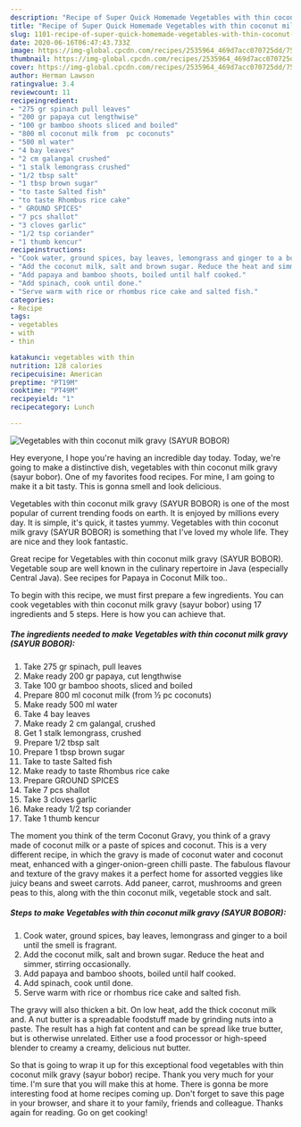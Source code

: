 ```yaml
---
description: "Recipe of Super Quick Homemade Vegetables with thin coconut milk gravy (SAYUR BOBOR)"
title: "Recipe of Super Quick Homemade Vegetables with thin coconut milk gravy (SAYUR BOBOR)"
slug: 1101-recipe-of-super-quick-homemade-vegetables-with-thin-coconut-milk-gravy-sayur-bobor
date: 2020-06-16T06:47:43.733Z
image: https://img-global.cpcdn.com/recipes/2535964_469d7acc070725dd/751x532cq70/vegetables-with-thin-coconut-milk-gravy-sayur-bobor-recipe-main-photo.jpg
thumbnail: https://img-global.cpcdn.com/recipes/2535964_469d7acc070725dd/751x532cq70/vegetables-with-thin-coconut-milk-gravy-sayur-bobor-recipe-main-photo.jpg
cover: https://img-global.cpcdn.com/recipes/2535964_469d7acc070725dd/751x532cq70/vegetables-with-thin-coconut-milk-gravy-sayur-bobor-recipe-main-photo.jpg
author: Herman Lawson
ratingvalue: 3.4
reviewcount: 11
recipeingredient:
- "275 gr spinach pull leaves"
- "200 gr papaya cut lengthwise"
- "100 gr bamboo shoots sliced and boiled"
- "800 ml coconut milk from  pc coconuts"
- "500 ml water"
- "4 bay leaves"
- "2 cm galangal crushed"
- "1 stalk lemongrass crushed"
- "1/2 tbsp salt"
- "1 tbsp brown sugar"
- "to taste Salted fish"
- "to taste Rhombus rice cake"
- " GROUND SPICES"
- "7 pcs shallot"
- "3 cloves garlic"
- "1/2 tsp coriander"
- "1 thumb kencur"
recipeinstructions:
- "Cook water, ground spices, bay leaves, lemongrass and ginger to a boil until the smell is fragrant."
- "Add the coconut milk, salt and brown sugar. Reduce the heat and simmer, stirring occasionally."
- "Add papaya and bamboo shoots, boiled until half cooked."
- "Add spinach, cook until done."
- "Serve warm with rice or rhombus rice cake and salted fish."
categories:
- Recipe
tags:
- vegetables
- with
- thin

katakunci: vegetables with thin 
nutrition: 128 calories
recipecuisine: American
preptime: "PT19M"
cooktime: "PT49M"
recipeyield: "1"
recipecategory: Lunch

---
```



![Vegetables with thin coconut milk gravy (SAYUR BOBOR)](https://img-global.cpcdn.com/recipes/2535964_469d7acc070725dd/751x532cq70/vegetables-with-thin-coconut-milk-gravy-sayur-bobor-recipe-main-photo.jpg)

Hey everyone, I hope you're having an incredible day today. Today, we're going to make a distinctive dish, vegetables with thin coconut milk gravy (sayur bobor). One of my favorites food recipes. For mine, I am going to make it a bit tasty. This is gonna smell and look delicious.

Vegetables with thin coconut milk gravy (SAYUR BOBOR) is one of the most popular of current trending foods on earth. It is enjoyed by millions every day. It is simple, it's quick, it tastes yummy. Vegetables with thin coconut milk gravy (SAYUR BOBOR) is something that I've loved my whole life. They are nice and they look fantastic.

Great recipe for Vegetables with thin coconut milk gravy (SAYUR BOBOR). Vegetable soup are well known in the culinary repertoire in Java (especially Central Java). See recipes for Papaya in Coconut Milk too..


To begin with this recipe, we must first prepare a few ingredients. You can cook vegetables with thin coconut milk gravy (sayur bobor) using 17 ingredients and 5 steps. Here is how you can achieve that.

<!--inarticleads1-->

##### The ingredients needed to make Vegetables with thin coconut milk gravy (SAYUR BOBOR):

1. Take 275 gr spinach, pull leaves
1. Make ready 200 gr papaya, cut lengthwise
1. Take 100 gr bamboo shoots, sliced and boiled
1. Prepare 800 ml coconut milk (from ½ pc coconuts)
1. Make ready 500 ml water
1. Take 4 bay leaves
1. Make ready 2 cm galangal, crushed
1. Get 1 stalk lemongrass, crushed
1. Prepare 1/2 tbsp salt
1. Prepare 1 tbsp brown sugar
1. Take to taste Salted fish
1. Make ready to taste Rhombus rice cake
1. Prepare  GROUND SPICES
1. Take 7 pcs shallot
1. Take 3 cloves garlic
1. Make ready 1/2 tsp coriander
1. Take 1 thumb kencur


The moment you think of the term Coconut Gravy, you think of a gravy made of coconut milk or a paste of spices and coconut. This is a very different recipe, in which the gravy is made of coconut water and coconut meat, enhanced with a ginger-onion-green chilli paste. The fabulous flavour and texture of the gravy makes it a perfect home for assorted veggies like juicy beans and sweet carrots. Add paneer, carrot, mushrooms and green peas to this, along with the thin coconut milk, vegetable stock and salt. 

<!--inarticleads2-->

##### Steps to make Vegetables with thin coconut milk gravy (SAYUR BOBOR):

1. Cook water, ground spices, bay leaves, lemongrass and ginger to a boil until the smell is fragrant.
1. Add the coconut milk, salt and brown sugar. Reduce the heat and simmer, stirring occasionally.
1. Add papaya and bamboo shoots, boiled until half cooked.
1. Add spinach, cook until done.
1. Serve warm with rice or rhombus rice cake and salted fish.


The gravy will also thicken a bit. On low heat, add the thick coconut milk and. A nut butter is a spreadable foodstuff made by grinding nuts into a paste. The result has a high fat content and can be spread like true butter, but is otherwise unrelated. Either use a food processor or high-speed blender to creamy a creamy, delicious nut butter. 

So that is going to wrap it up for this exceptional food vegetables with thin coconut milk gravy (sayur bobor) recipe. Thank you very much for your time. I'm sure that you will make this at home. There is gonna be more interesting food at home recipes coming up. Don't forget to save this page in your browser, and share it to your family, friends and colleague. Thanks again for reading. Go on get cooking!
